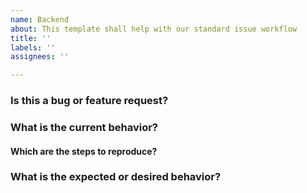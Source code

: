 ```yaml
---
name: Backend
about: This template shall help with our standard issue workflow
title: ''
labels: ''
assignees: ''

---
```


### Is this a bug or feature request?

### What is the current behavior?

#### Which are the steps to reproduce?

### What is the expected or desired behavior?

